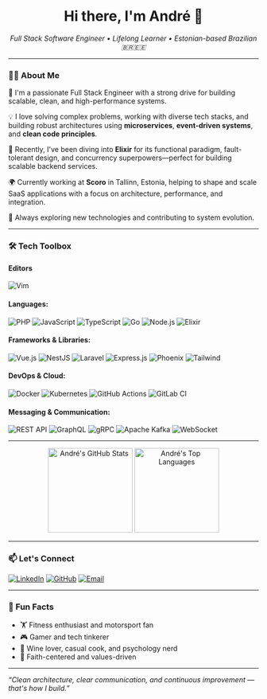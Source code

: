 <h1 align="center">Hi there, I'm André 👋</h1>
<p align="center">
  <em>Full Stack Software Engineer • Lifelong Learner • Estonian-based Brazilian 🇧🇷🇪🇪</em>
</p>

---

### 👨‍💻 About Me

🚀 I'm a passionate Full Stack Engineer with a strong drive for building scalable, clean, and high-performance systems.

💡 I love solving complex problems, working with diverse tech stacks, and building robust architectures using **microservices**, **event-driven systems**, and **clean code principles**.

🧪 Recently, I've been diving into **Elixir** for its functional paradigm, fault-tolerant design, and concurrency superpowers—perfect for building scalable backend services.

🌍 Currently working at **Scoro** in Tallinn, Estonia, helping to shape and scale SaaS applications with a focus on architecture, performance, and integration.

🧠 Always exploring new technologies and contributing to system evolution.

---

### 🛠️ Tech Toolbox

#### Editors
![Vim](https://img.shields.io/badge/VIM-%2311AB00?logo=vim&logoColor=white)

#### Languages:
![PHP](https://img.shields.io/badge/-PHP-777BB4?logo=php&logoColor=white)
![JavaScript](https://img.shields.io/badge/-JavaScript-F7DF1E?logo=javascript&logoColor=black)
![TypeScript](https://img.shields.io/badge/-TypeScript-3178C6?logo=typescript&logoColor=white)
![Go](https://img.shields.io/badge/-Go-00ADD8?logo=go&logoColor=white)
![Node.js](https://img.shields.io/badge/-Node.js-339933?logo=node.js&logoColor=white)
![Elixir](https://img.shields.io/badge/-Elixir-4B275F?logo=elixir&logoColor=white)

#### Frameworks & Libraries:
![Vue.js](https://img.shields.io/badge/-Vue.js-4FC08D?logo=vue.js&logoColor=white)
![NestJS](https://img.shields.io/badge/-NestJS-E0234E?logo=nestjs&logoColor=white)
![Laravel](https://img.shields.io/badge/-Laravel-FF2D20?logo=laravel&logoColor=white)
![Express.js](https://img.shields.io/badge/-Express.js-000000?logo=express&logoColor=white)
![Phoenix](https://img.shields.io/badge/-Phoenix-FD4F00?logo=phoenixframework&logoColor=white)
![Tailwind](https://img.shields.io/badge/-Tailwind-%2338B2AC?logo=tailwind-css&logoColor=white)

#### DevOps & Cloud:
![Docker](https://img.shields.io/badge/-Docker-2496ED?logo=docker&logoColor=white)
![Kubernetes](https://img.shields.io/badge/-Kubernetes-326CE5?logo=kubernetes&logoColor=white)
![GitHub Actions](https://img.shields.io/badge/-GitHub%20Actions-2088FF?logo=github&logoColor=white)
![GitLab CI](https://img.shields.io/badge/-Gitlab%20CI-%23181717?logo=gitlab&logoColor=white)

#### Messaging & Communication:
![REST API](https://img.shields.io/badge/-REST%20API-009688?logo=fastapi&logoColor=white)
![GraphQL](https://img.shields.io/badge/-GraphQL-E10098?logo=graphql&logoColor=white)
![gRPC](https://img.shields.io/badge/-gRPC-00ADD8?logo=google&logoColor=white)
![Apache Kafka](https://img.shields.io/badge/-Kafka-231F20?logo=apache-kafka&logoColor=white)
![WebSocket](https://img.shields.io/badge/-WebSocket-010101?logo=socket.io&logoColor=white)

---

<div align="center">
  <img src="https://github-readme-stats.vercel.app/api?username=andrerampanelli&show_icons=true&theme=tokyonight" alt="André's GitHub Stats" height="170"/>
  <img src="https://github-readme-stats.vercel.app/api/top-langs/?username=andrerampanelli&layout=compact&theme=tokyonight" alt="André's Top Languages" height="170"/>
</div>

---

### 📫 Let's Connect

[![LinkedIn](https://img.shields.io/badge/-LinkedIn-0077B5?logo=linkedin&logoColor=white)](https://www.linkedin.com/in/anvitram)
[![GitHub](https://img.shields.io/badge/-GitHub-181717?logo=github&logoColor=white)](https://github.com/andrerampanelli)
[![Email](https://img.shields.io/badge/-Email-D14836?logo=gmail&logoColor=white)](mailto:andrerampanelli1@gmail.com)

---

### 💬 Fun Facts

- 🏋️ Fitness enthusiast and motorsport fan
- 🎮 Gamer and tech tinkerer
- 🍷 Wine lover, casual cook, and psychology nerd
- 🙏 Faith-centered and values-driven

---

_“Clean architecture, clear communication, and continuous improvement — that's how I build.”_
